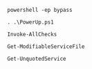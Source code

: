```
powershell -ep bypass
```

```
. .\PowerUp.ps1
```

```
Invoke-AllChecks
```

```
Get-ModifiableServiceFile
```

```
Get-UnquotedService
```